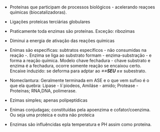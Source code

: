 - Proteínas que participam de processos biológicos - acelerando reaçoes químicas (biocatalizadoras).

- Ligações proteícas terciárias globulares
- Praticamente toda enzimas são proteínas. Exceção: ribozimas
- Diminui a energia de ativação das reações químicas
- Enimas são específicas: subtratos específicos - não consumidas na reação -. Enzima se liga ao substrato formam - enzima-substração - e forma a reação química. 
	Modelo chave fechadura - chave substrato e enzima é a fechadura, ocorre somente reação se encaixou certo. 
	Encaixe induzido: se deforma para adptar ao ***==SEU ==*** subestrato.
- Nomeclantura:
	Geralmente terminada em ASE e o que vem sufixo é o que ela quebra:
	Lipase - li´piodeos, Amiláse - amido; Protease - Proteínas; RNA,DNA, polimerase.

- Ezimas simples; apenas polipeptídicas
- Enimas conjudagas; constituídas pela apoenzima e cofator/coenzima. Ou seja uma proteica e outra não proteica
- Enzimas são influêncidas epla temperatura e PH assim como proteína.